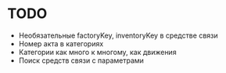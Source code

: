 # TODO
- Необязательные factoryKey, inventoryKey в средстве связи
- Номер акта в категориях
- Категории как много к многому, как движения
- Поиск средств связи с параметрами